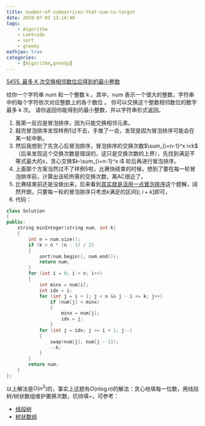 ```yaml
---
title: number-of-submatrices-that-sum-to-target
date: 2020-07-05 13:14:48
tags: 
    - Algorithm
    - Leetcode
    - sort
    - greedy
mathjax: true
categories:
    - [Algorithm,greedy]
---
```


[5455. 最多 K 次交换相邻数位后得到的最小整数](https://leetcode-cn.com/problems/number-of-submatrices-that-sum-to-target/)

给你一个字符串 num 和一个整数 k 。其中，num 表示一个很大的整数，字符串中的每个字符依次对应整数上的各个数位 。
你可以交换这个整数相邻数位的数字 最多 k 次。
请你返回你能得到的最小整数，并以字符串形式返回。

<!-- more -->

1. 我第一反应是冒泡排序，因为只能交换相邻元素。
2. 敲完冒泡排序发现样例1过不去，手推了一会，发现是因为冒泡排序可能会在某一轮中断。
3. 然后我想到了先贪心后冒泡排序，冒泡排序的交换次数$\sum_{i=n-1}^x i<k$（后来发现这个交换次数是错误的，这只是交换次数的上界），先找到满足不等式最大的$x$，贪心交换$k-\sum_{i=n-1}^x i$ 轮后再进行冒泡排序。
4. 上面那个方案当然过不了样例5啦，比赛快结束的时候，想到了要在每一轮冒泡排序前，计算出该轮所需的交换次数，离AC很近了。
5. 比赛结束前还是没做出来，后来看到[其实就是活用一点冒泡排序](https://leetcode-cn.com/problems/minimum-possible-integer-after-at-most-k-adjacent-swaps-on-digits/solution/5455qi-shi-jiu-shi-huo-yong-yi-dian-mou-pao-pai-xu/)这个题解，阔然开朗，只要每一轮的冒泡排序只考虑$k$满足的区间$[i,i+k]$即可，
6. 代码：
```cpp
class Solution
{
public:
    string minInteger(string num, int k)
    {
        int n = num.size();
        if (k > n * (n - 1) / 2)
        {
            sort(num.begin(), num.end());
            return num;
        }
        for (int i = 0; i < n; i++)
        {
            int minx = num[i];
            int idx = i;
            for (int j = i + 1; j < n && j - i <= k; j++)
                if (num[j] < minx)
                {
                    minx = num[j];
                    idx = j;
                }
            for (int j = idx; j >= i + 1; j--)
            {
                swap(num[j], num[j - 1]);
                --k;
            }
        }
        return num;
    }
};
```

以上解法是$O(n^2)$的，事实上这题有$O(n\log n)$的解法：贪心地填每一位数，用线段树/树状数组维护置换次数，坑待填~，可参考：
+ [线段树](https://leetcode-cn.com/problems/minimum-possible-integer-after-at-most-k-adjacent-swaps-on-digits/solution/java-rmqfenwich-tree-onlgn-by-henrylee4/)
+ [树状数组](https://www.bilibili.com/video/BV1tD4y1Q7Mb?p=5)